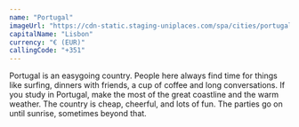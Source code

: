 ```yaml
---
name: "Portugal"
imageUrl: "https://cdn-static.staging-uniplaces.com/spa/cities/portugal/portugal-medium.jpg"
capitalName: "Lisbon"
currency: "€ (EUR)"
callingCode: "+351"
---
```


Portugal is an easygoing country. People here always find time for things like surfing, dinners with friends, a cup of coffee and long conversations. If you study in Portugal, make the most of the great coastline and the warm weather. The country is cheap, cheerful, and lots of fun. The parties go on until sunrise, sometimes beyond that.

